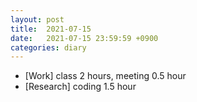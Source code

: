 ```yaml
---
layout: post
title:  2021-07-15
date:   2021-07-15 23:59:59 +0900
categories: diary
---
```


- [Work] class 2 hours, meeting 0.5 hour
- [Research] coding 1.5 hour
